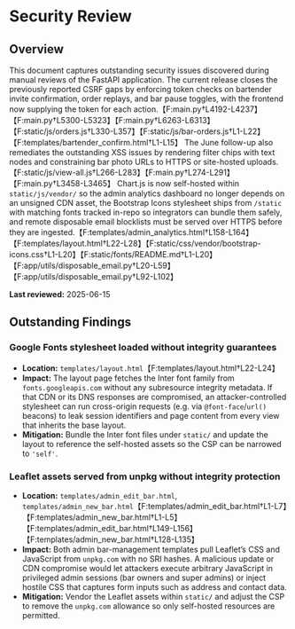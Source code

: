 # Security Review

## Overview
This document captures outstanding security issues discovered during manual reviews of the FastAPI application. The current release closes the previously reported CSRF gaps by enforcing token checks on bartender invite confirmation, order replays, and bar pause toggles, with the frontend now supplying the token for each action.【F:main.py†L4192-L4237】【F:main.py†L5300-L5323】【F:main.py†L6263-L6313】【F:static/js/orders.js†L330-L357】【F:static/js/bar-orders.js†L1-L22】【F:templates/bartender_confirm.html†L1-L15】 The June follow-up also remediates the outstanding XSS issues by rendering filter chips with text nodes and constraining bar photo URLs to HTTPS or site-hosted uploads.【F:static/js/view-all.js†L266-L283】【F:main.py†L274-L291】【F:main.py†L3458-L3465】 Chart.js is now self-hosted within `static/js/vendor/` so the admin analytics dashboard no longer depends on an unsigned CDN asset, the Bootstrap Icons stylesheet ships from `/static` with matching fonts tracked in-repo so integrators can bundle them safely, and remote disposable email blocklists must be served over HTTPS before they are ingested.【F:templates/admin_analytics.html†L158-L164】【F:templates/layout.html†L22-L28】【F:static/css/vendor/bootstrap-icons.css†L1-L20】【F:static/fonts/README.md†L1-L20】【F:app/utils/disposable_email.py†L20-L59】【F:app/utils/disposable_email.py†L92-L102】

**Last reviewed:** 2025-06-15

## Outstanding Findings

### Google Fonts stylesheet loaded without integrity guarantees
- **Location:** `templates/layout.html`【F:templates/layout.html†L22-L24】
- **Impact:** The layout page fetches the Inter font family from `fonts.googleapis.com` without any subresource integrity metadata. If that CDN or its DNS responses are compromised, an attacker-controlled stylesheet can run cross-origin requests (e.g. via `@font-face`/`url()` beacons) to leak session identifiers and page content from every view that inherits the base layout.
- **Mitigation:** Bundle the Inter font files under `static/` and update the layout to reference the self-hosted assets so the CSP can be narrowed to `'self'`.

### Leaflet assets served from unpkg without integrity protection
- **Location:** `templates/admin_edit_bar.html`, `templates/admin_new_bar.html`【F:templates/admin_edit_bar.html†L1-L7】【F:templates/admin_new_bar.html†L1-L5】【F:templates/admin_edit_bar.html†L149-L156】【F:templates/admin_new_bar.html†L128-L135】
- **Impact:** Both admin bar-management templates pull Leaflet’s CSS and JavaScript from `unpkg.com` with no SRI hashes. A malicious update or CDN compromise would let attackers execute arbitrary JavaScript in privileged admin sessions (bar owners and super admins) or inject hostile CSS that captures form inputs such as address and contact data.
- **Mitigation:** Vendor the Leaflet assets within `static/` and adjust the CSP to remove the `unpkg.com` allowance so only self-hosted resources are permitted.
